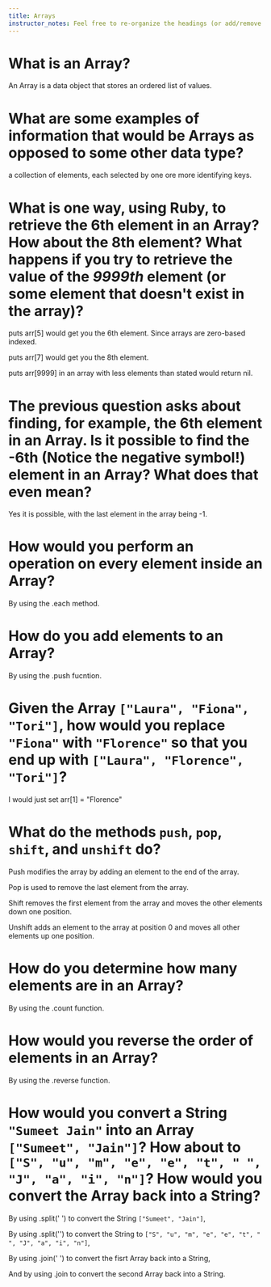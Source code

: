 ```yaml
---
title: Arrays
instructor_notes: Feel free to re-organize the headings (or add/remove headings) below. We included the headings for your benefit, but it's 100% fine if you want to write your responses in some different structure.
---
```


# What is an Array?

An Array is a data object that stores an ordered list of values.

# What are some examples of information that would be Arrays as opposed to some other data type?

a collection of elements, each selected by one ore more identifying keys. 

# What is one way, using Ruby, to retrieve the 6th element in an Array? How about the 8th element? What happens if you try to retrieve the value of the _9999th_ element (or some element that doesn't exist in the array)?

puts arr[5] would get you the 6th element. Since arrays are zero-based indexed.

puts arr[7] would get you the 8th element.

puts arr[9999] in an array with less elements than stated would return nil.

# The previous question asks about finding, for example, the 6th element in an Array. Is it possible to find the **-6th** (Notice the negative symbol!) element in an Array? What does that even mean?

Yes it is possible, with the last element in the array being -1.

# How would you perform an operation on every element inside an Array?

By using the .each method.

# How do you add elements to an Array?

By using the .push fucntion. 

# Given the Array `["Laura", "Fiona", "Tori"]`, how would you replace `"Fiona"` with `"Florence"` so that you end up with `["Laura", "Florence", "Tori"]`?

I would just set arr[1] = "Florence"

# What do the methods `push`, `pop`, `shift`, and `unshift` do?

Push modifies the array by adding an element to the end of the array.

Pop is used to remove the last element from the array.

Shift removes the first element from the array and moves the other elements down one position.

Unshift adds an element to the array at position 0 and moves all other elements up one position. 

# How do you determine how many elements are in an Array?

By using the .count function. 

# How would you reverse the order of elements in an Array?

By using the .reverse function.

# How would you convert a String `"Sumeet Jain"` into an Array `["Sumeet", "Jain"]`? How about to `["S", "u", "m", "e", "e", "t", " ", "J", "a", "i", "n"]`? How would you convert the Array back into a String?

By using .split(' ') to convert the String `["Sumeet", "Jain"]`,

By using .split('') to convert the String to `["S", "u", "m", "e", "e", "t", " ", "J", "a", "i", "n"]`,

By using .join(' ') to convert the fisrt Array back into a String,

And by using .join to convert the second Array back into a String.